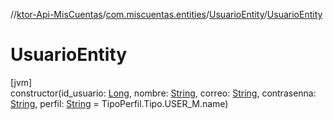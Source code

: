 //[ktor-Api-MisCuentas](../../../index.md)/[com.miscuentas.entities](../index.md)/[UsuarioEntity](index.md)/[UsuarioEntity](-usuario-entity.md)

# UsuarioEntity

[jvm]\
constructor(id_usuario: [Long](https://kotlinlang.org/api/latest/jvm/stdlib/kotlin/-long/index.html), nombre: [String](https://kotlinlang.org/api/latest/jvm/stdlib/kotlin/-string/index.html), correo: [String](https://kotlinlang.org/api/latest/jvm/stdlib/kotlin/-string/index.html), contrasenna: [String](https://kotlinlang.org/api/latest/jvm/stdlib/kotlin/-string/index.html), perfil: [String](https://kotlinlang.org/api/latest/jvm/stdlib/kotlin/-string/index.html) = TipoPerfil.Tipo.USER_M.name)
